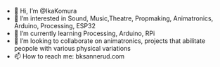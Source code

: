 - 👋 Hi, I’m @IkaKomura
- 👀 I’m interested in Sound, Music,Theatre, Propmaking, Animatronics, Arduino, Processing, ESP32
- 🌱 I’m currently learning Processing, Arduino, RPi
- 💞️ I’m looking to collaborate on animatronics, projects that abilitate peopole with various physical variations
- 📫 How to reach me: bksannerud.com

<!---
IkaKomura/IkaKomura is a ✨ special ✨ repository because its `README.md` (this file) appears on your GitHub profile.
You can click the Preview link to take a look at your changes.
--->
